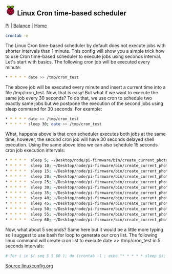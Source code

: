 ## ![Rapberry Pi](images/pi-logo.png "Rapberry Pi") Linux Cron time-based scheduler

[Pi](./) | [Balance](../) | [Home](../..)

```bash
crontab -e
```

The Linux Cron time-based scheduler by default does not execute jobs with shorter intervals than 1 minute. This config will show you a simple trick how to use Cron time-based scheduler to execute jobs using seconds interval. Let's start with basics. The following cron job will be executed every minute:

```bash
* * * * * date >> /tmp/cron_test
```

The above job will be executed every minute and insert a current time into a file /tmp/cron_test. Now, that is easy! But what if we want to execute the same job every 30 seconds? To do that, we use cron to schedule two exactly same jobs but we postpone the execution of the second jobs using sleep command for 30 seconds. For example:

```bash
* * * * * date >> /tmp/cron_test
* * * * * sleep 30; date >> /tmp/cron_test
```

What, happens above is that cron scheduler executes both jobs at the same time, however, the second cron job will have 30 seconds delayed shell execution. Using the same above idea we can also schedule 15 seconds cron job execution intervals:

```bash
* * * * *  sleep 5; ~/Desktop/node/pi-firmware/bin/create_current_photo.sh
* * * * *  sleep 10; ~/Desktop/node/pi-firmware/bin/create_current_photo.sh
* * * * *  sleep 15; ~/Desktop/node/pi-firmware/bin/create_current_photo.sh
* * * * *  sleep 20; ~/Desktop/node/pi-firmware/bin/create_current_photo.sh
* * * * *  sleep 25; ~/Desktop/node/pi-firmware/bin/create_current_photo.sh
* * * * *  sleep 30; ~/Desktop/node/pi-firmware/bin/create_current_photo.sh
* * * * *  sleep 35; ~/Desktop/node/pi-firmware/bin/create_current_photo.sh
* * * * *  sleep 40; ~/Desktop/node/pi-firmware/bin/create_current_photo.sh
* * * * *  sleep 45; ~/Desktop/node/pi-firmware/bin/create_current_photo.sh
* * * * *  sleep 50; ~/Desktop/node/pi-firmware/bin/create_current_photo.sh
* * * * *  sleep 55; ~/Desktop/node/pi-firmware/bin/create_current_photo.sh
* * * * *  sleep 60; ~/Desktop/node/pi-firmware/bin/create_current_photo.sh
```

Now, what about 5 seconds? Same here but it would be a little more typing so I suggest to use bash for loop to generate our cron list. The following linux command will create cron list to execute date >> /tmp/cron_test in 5 seconds intervals:

```bash
# for i in $( seq 5 5 60 ); do (crontab -l ; echo "* * * * * sleep $i; date >> /tmp/cron_test") | crontab -; done
```

[Source linuxconfig.org](https://linuxconfig.org/how-to-execute-less-than-1-minute-intervals-jobs-using-cron-time-based-scheduler)
